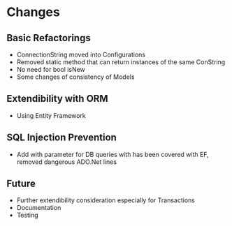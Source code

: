 # Changes

## Basic Refactorings
- ConnectionString moved into Configurations
- Removed static method that can return instances of the same ConString
- No need for bool isNew
- Some changes of consistency of Models

## Extendibility with ORM
- Using Entity Framework

## SQL Injection Prevention
- Add with parameter for DB queries with has been covered with EF, removed dangerous ADO.Net lines

## Future
- Further extendibility consideration especially for Transactions
- Documentation
- Testing

